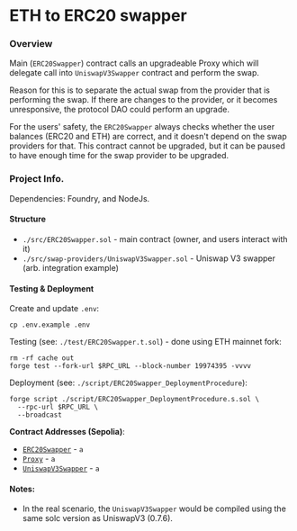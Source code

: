 # ETH to ERC20 swapper

### Overview

Main (`ERC20Swapper`) contract calls an upgradeable Proxy which will delegate call into `UniswapV3Swapper` contract and perform the swap.

Reason for this is to separate the actual swap from the provider that is performing the swap.
If there are changes to the provider, or it becomes unresponsive, the protocol DAO could perform an upgrade.

For the users' safety, the `ERC20Swapper` always checks whether the user balances (ERC20 and ETH) are correct, and it doesn't depend on the swap providers for that. This contract cannot be upgraded, but it can be paused to have enough time for the swap provider to be upgraded.

### Project Info.

Dependencies: Foundry, and NodeJs.

#### Structure

- `./src/ERC20Swapper.sol` - main contract (owner, and users interact with it)
- `./src/swap-providers/UniswapV3Swapper.sol` - Uniswap V3 swapper (arb. integration example)

#### Testing & Deployment

Create and update `.env`:

```
cp .env.example .env
```

Testing (see: `./test/ERC20Swapper.t.sol`) - done using ETH mainnet fork:

```
rm -rf cache out
forge test --fork-url $RPC_URL --block-number 19974395 -vvvv
```

Deployment (see: `./script/ERC20Swapper_DeploymentProcedure`):

```
forge script ./script/ERC20Swapper_DeploymentProcedure.s.sol \
  --rpc-url $RPC_URL \
  --broadcast
```

**Contract Addresses (Sepolia)**:

- [`ERC20Swapper`]() - `a`
- [`Proxy`]() - `a`
- [`UniswapV3Swapper`]() - `a`

#### Notes:

- In the real scenario, the `UniswapV3Swapper` would be compiled using the same solc version as UniswapV3 (0.7.6).

